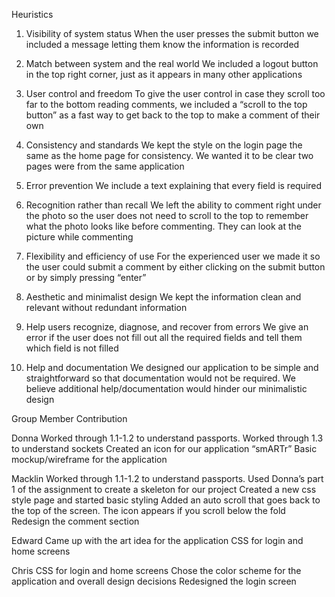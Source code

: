 Heuristics

1. Visibility of system status
When the user presses the submit button we included a message letting them know the information is recorded
 
2. Match between system and the real world
We included a logout button in the top right corner, just as it appears in many other applications
 
3. User control and freedom
To give the user control in case they scroll too far to the bottom reading comments, we included a “scroll to the top button” as a fast way to get back to the top to make a comment of their own

4. Consistency and standards
We kept the style on the login page the same as the home page for consistency. We wanted it to be clear two pages were from the same application
 
5. Error prevention
We include a text explaining that every field is required
 
6. Recognition rather than recall
We left the ability to comment right under the photo so the user does not need to scroll to the top to remember what the photo looks like before commenting. They can look at the picture while commenting
 
7. Flexibility and efficiency of use
For the experienced user we made it so the user could submit a comment by either clicking on the submit button or by simply pressing “enter”
 
8. Aesthetic and minimalist design
We kept the information clean and relevant without redundant information
 
9. Help users recognize, diagnose, and recover from errors
We give an error if the user does not fill out all the required fields and tell them which field is not filled
 
10. Help and documentation
We designed our application to be simple and straightforward so that documentation would not be required. We believe additional help/documentation would hinder our minimalistic design



Group Member Contribution

Donna
	Worked through 1.1-1.2 to understand passports.
	Worked through 1.3 to understand sockets
	Created an icon for our application “smARTr”
	Basic mockup/wireframe for the application

Macklin
	Worked through 1.1-1.2 to understand passports.
	Used Donna’s part 1 of the assignment to create a skeleton for our project
	Created a new css style page and started basic styling
	Added an auto scroll that goes back to the top of the screen. The icon appears if you scroll below the fold
	Redesign the comment section

Edward
	Came up with the art idea for the application
	CSS for login and home screens

Chris
	CSS for login and home screens
	Chose the color scheme for the application and overall design decisions
	Redesigned the login screen 


